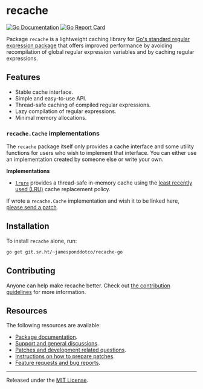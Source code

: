 # recache

[![Go Documentation](https://godocs.io/git.sr.ht/~jamesponddotco/recache-go?status.svg)](https://godocs.io/git.sr.ht/~jamesponddotco/recache-go)
[![Go Report Card](https://goreportcard.com/badge/git.sr.ht/~jamesponddotco/recache-go)](https://goreportcard.com/report/git.sr.ht/~jamesponddotco/recache-go)

Package `recache` is a lightweight caching library for [Go's standard regular
expression package](https://godocs.io/regexp) that offers improved performance
by avoiding recompilation of global regular expression variables and by caching
regular expressions.

## Features

- Stable cache interface.
- Simple and easy-to-use API.
- Thread-safe caching of compiled regular expressions.
- Lazy compilation of regular expressions.
- Minimal memory allocations.


### `recache.Cache` implementations

The `recache` package itself only provides a cache interface and some utility
functions for users who wish to implement that interface. You can either use an
implementation created by someone else or write your own.

**Implementations**

- [`lrure`](https://git.sr.ht/~jamesponddotco/recache-go/tree/trunk/item/lrure)
  provides a thread-safe in-memory cache using the [least recently used
  (LRU)](https://en.wikipedia.org/wiki/Cache_replacement_policies#Least_recently_used_(LRU))
  cache replacement policy.

If wrote a `recache.Cache` implementation and wish it to be linked here,
[please send a patch](https://git.sr.ht/~jamesponddotco/recache-go#resources).

## Installation

To install `recache` alone, run:

```sh
go get git.sr.ht/~jamesponddotco/recache-go
```

## Contributing

Anyone can help make recache better. Check out [the contribution
guidelines](https://git.sr.ht/~jamesponddotco/recache-go/tree/master/item/CONTRIBUTING.md)
for more information.

## Resources

The following resources are available:

- [Package documentation](https://godocs.io/git.sr.ht/~jamesponddotco/recache-go).
- [Support and general discussions](https://lists.sr.ht/~jamesponddotco/recache-discuss).
- [Patches and development related questions](https://lists.sr.ht/~jamesponddotco/recache-devel).
- [Instructions on how to prepare patches](https://git-send-email.io/).
- [Feature requests and bug reports](https://todo.sr.ht/~jamesponddotco/recache).

---

Released under the [MIT License](LICENSE.md).
